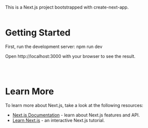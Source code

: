 This is a Next.js project bootstrapped with create-next-app.
<br/><br/>


# Getting Started

First, run the development server:
npm run dev

Open http://localhost:3000 with your browser to see the result.

<br/><br/>

# Learn More
To learn more about Next.js, take a look at the following resources:

* [Next.js Documentation](https://nextjs.org/docs) - learn about Next.js features and API.
* [Learn Next.js](https://nextjs.org/learn) - an interactive Next.js tutorial.
